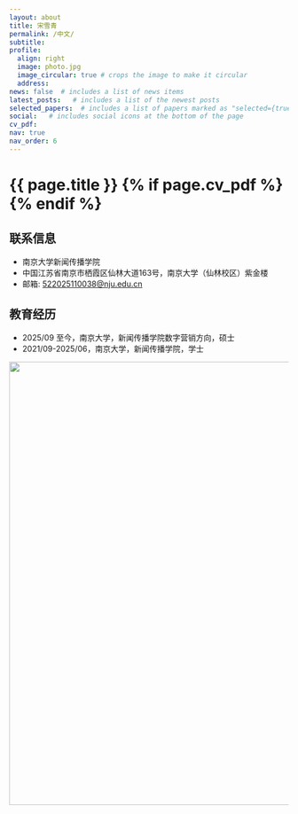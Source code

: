 ```yaml
---
layout: about
title: 宋雪青
permalink: /中文/
subtitle: 
profile:
  align: right
  image: photo.jpg
  image_circular: true # crops the image to make it circular
  address:
news: false  # includes a list of news items
latest_posts:   # includes a list of the newest posts
selected_papers:  # includes a list of papers marked as "selected={true}"
social:   # includes social icons at the bottom of the page
cv_pdf: 
nav: true
nav_order: 6
---
```



<h1 class="post-title">{{ page.title }} {% if page.cv_pdf %}<a href="{{ page.cv_pdf | prepend: 'assets/pdf/' | relative_url}}" target="_blank" rel="noopener noreferrer" class="float-right"><i class="fas fa-file-pdf"></i></a>{% endif %}</h1>




## 联系信息
- 南京大学新闻传播学院
- 中国江苏省南京市栖霞区仙林大道163号，南京大学（仙林校区）紫金楼
- 邮箱: 522025110038@nju.edu.cn

## 教育经历
- 2025/09 至今，南京大学，新闻传播学院数字营销方向，硕士
- 2021/09-2025/06，南京大学，新闻传播学院，学士



<a href="https://github.com/SocratesClub/SocratesClub.github.io/edit/master/_pages/%E4%B8%AD%E6%96%87.md">
  <img src="https://user-images.githubusercontent.com/543384/192227995-fdb3a693-2f68-4dc4-b9bd-06053066322f.png" width = "800" align="middle" />
</a>
